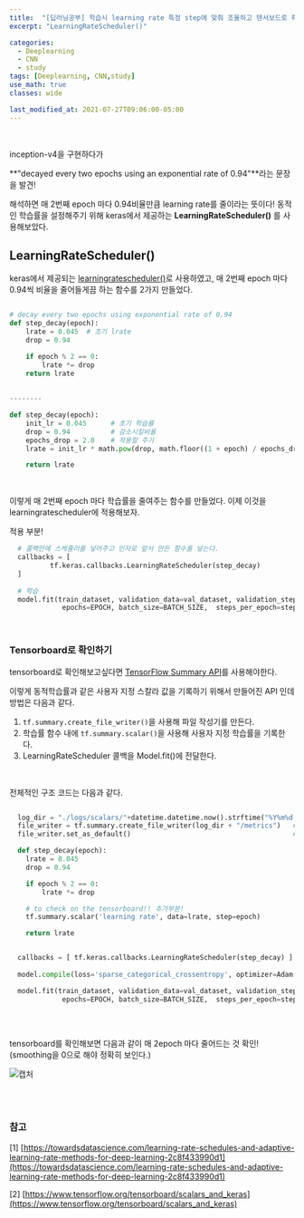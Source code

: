 ```yaml
---
title:  "[딥러닝공부] 학습시 learning rate 특정 step에 맞춰 조율하고 텐서보드로 확인하기(learning rate decay)"
excerpt: "LearningRateScheduler()"

categories:
  - Deeplearning
  - CNN
  - study
tags: [Deeplearning, CNN,study]
use_math: true
classes: wide

last_modified_at: 2021-07-27T09:06:00-05:00
---
```


<br>

inception-v4을 구현하다가 

**"decayed every two epochs using an exponential rate of 0.94"**라는 문장을 발견!

해석하면 매 2번째 epoch 마다 0.94비율만큼 learning rate를 줄이라는 뜻이다! 동적인 학습률을 설정해주기 위해 keras에서 제공하는 **LearningRateScheduler()** 를 사용해보았다.

## LearningRateScheduler()

keras에서 제공되는 [learningratescheduler()](https://keras.io/api/callbacks/learning_rate_scheduler/)로 사용하였고, 매 2번째 epoch 마다 0.94씩 비율을 줄어들게끔 하는 함수를 2가지 만들었다.

~~~python

# decay every two epochs using exponential rate of 0.94
def step_decay(epoch):
    lrate = 0.045  # 초기 lrate
    drop = 0.94

    if epoch % 2 == 0:
        lrate *= drop
    return lrate
    
    
--------

def step_decay(epoch):
    init_lr = 0.045      # 초기 학습률
    drop = 0.94          # 감소시킬비율
    epochs_drop = 2.0    # 적용할 주기
    lrate = init_lr * math.pow(drop, math.floor((1 + epoch) / epochs_drop))  # lr update!

    return lrate

~~~
<br>

이렇게 매 2번째 epoch 마다 학습률을 줄여주는 함수를 만들었다. 이제 이것을 learningratescheduler에 적용해보자.

적용 부분!

~~~python
  # 콜백안에 스케쥴러를 넣어주고 인자로 앞서 만든 함수를 넣는다.
  callbacks = [
          tf.keras.callbacks.LearningRateScheduler(step_decay)
  ]
  
  # 학습
  model.fit(train_dataset, validation_data=val_dataset, validation_steps=validation_steps,
             epochs=EPOCH, batch_size=BATCH_SIZE,  steps_per_epoch=steps_per_epoch, callbacks=callbacks)
~~~
<br>

### Tensorboard로 확인하기

tensorboard로 확인해보고싶다면 [TensorFlow Summary API](https://www.tensorflow.org/tensorboard/scalars_and_keras)를 사용해야한다.

이렇게 동적학습률과 같은 사용자 지정 스칼라 값을 기록하기 위해서 만들어진 API 인데 방법은 다음과 같다.

1. `tf.summary.create_file_writer()`을 사용해 파일 작성기를 만든다.
2. 학습률 함수 내에 `tf.summary.scalar()`을 사용해 사용자 지정 학습률을 기록한다.
3. LearningRateScheduler 콜백을 Model.fit()에 전달한다.

<br>

전체적인 구조 코드는 다음과 같다.

~~~python

  log_dir = "./logs/scalars/"+datetime.datetime.now().strftime("%Y%m%d-%H%M%S")
  file_writer = tf.summary.create_file_writer(log_dir + "/metrics")   #추가부분!
  file_writer.set_as_default()                                        #추가부분!

  def step_decay(epoch):
    lrate = 0.045 
    drop = 0.94

    if epoch % 2 == 0:
        lrate *= drop

    # to check on the tensorboard!! 추가부분!
    tf.summary.scalar('learning rate', data=lrate, step=epoch)

    return lrate


  callbacks = [ tf.keras.callbacks.LearningRateScheduler(step_decay) ]
  
  model.compile(loss='sparse_categorical_crossentropy', optimizer=Adam(learning_rate=step_decay(0)), metrics=['acc'])

  model.fit(train_dataset, validation_data=val_dataset, validation_steps=validation_steps,
             epochs=EPOCH, batch_size=BATCH_SIZE,  steps_per_epoch=steps_per_epoch, callbacks=callbacks)
          
~~~

<br>


tensorboard를 확인해보면 다음과 같이 매 2epoch 마다 줄어드는 것 확인! (smoothing을 0으로 해야 정확히 보인다.)

![캡처](https://user-images.githubusercontent.com/53431568/127974627-749d64fe-1404-4da2-be03-ee37e3b24dc0.PNG)



<br><br>

### 참고

[1] [https://towardsdatascience.com/learning-rate-schedules-and-adaptive-learning-rate-methods-for-deep-learning-2c8f433990d1](https://towardsdatascience.com/learning-rate-schedules-and-adaptive-learning-rate-methods-for-deep-learning-2c8f433990d1)

[2] [https://www.tensorflow.org/tensorboard/scalars_and_keras](https://www.tensorflow.org/tensorboard/scalars_and_keras)
